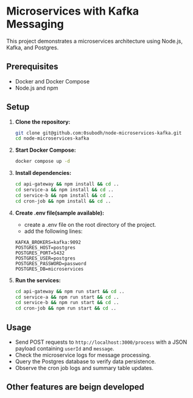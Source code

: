 # Microservices with Kafka Messaging

This project demonstrates a microservices architecture using Node.js, Kafka, and Postgres.

## Prerequisites

- Docker and Docker Compose
- Node.js and npm

## Setup

1.  **Clone the repository:**

    ```bash
    git clone git@github.com:0subodh/node-microservices-kafka.git
    cd node-microservices-kafka
    ```

2.  **Start Docker Compose:**

    ```bash
    docker compose up -d
    ```

3.  **Install dependencies:**

    ```bash
    cd api-gateway && npm install && cd ..
    cd service-a && npm install && cd ..
    cd service-b && npm install && cd ..
    cd cron-job && npm install && cd ..
    ```

4.  **Create .env file(sample available):**

    - create a .env file on the root directory of the project.
    - add the following lines:

    ```
    KAFKA_BROKERS=kafka:9092
    POSTGRES_HOST=postgres
    POSTGRES_PORT=5432
    POSTGRES_USER=postgres
    POSTGRES_PASSWORD=password
    POSTGRES_DB=microservices
    ```

5.  **Run the services:**

    ```bash
    cd api-gateway && npm run start && cd ..
    cd service-a && npm run start && cd ..
    cd service-b && npm run start && cd ..
    cd cron-job && npm run start && cd ..
    ```

## Usage

- Send POST requests to `http://localhost:3000/process` with a JSON payload containing `userId` and `message`.
- Check the microservice logs for message processing.
- Query the Postgres database to verify data persistence.
- Observe the cron job logs and summary table updates.

## Other features are beign developed
